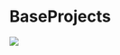 # BaseProjects
[![](https://jitpack.io/v/whmain/BaseProjects.svg)](https://jitpack.io/#whmain/BaseProjects)
